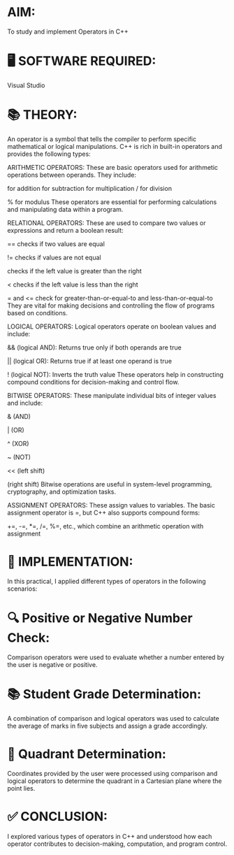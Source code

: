 # AIM:
To study and implement Operators in C++

# 🖥️ SOFTWARE REQUIRED:
Visual Studio

# 📚 THEORY:
An operator is a symbol that tells the compiler to perform specific mathematical or logical manipulations. C++ is rich in built-in operators and provides the following types:

ARITHMETIC OPERATORS: These are basic operators used for arithmetic operations between operands. They include:

for addition
for subtraction
for multiplication
/ for division

% for modulus These operators are essential for performing calculations and manipulating data within a program.

RELATIONAL OPERATORS: These are used to compare two values or expressions and return a boolean result:

== checks if two values are equal

!= checks if values are not equal

checks if the left value is greater than the right

< checks if the left value is less than the right

= and <= check for greater-than-or-equal-to and less-than-or-equal-to They are vital for making decisions and controlling the flow of programs based on conditions.

LOGICAL OPERATORS: Logical operators operate on boolean values and include:

&& (logical AND): Returns true only if both operands are true

|| (logical OR): Returns true if at least one operand is true

! (logical NOT): Inverts the truth value These operators help in constructing compound conditions for decision-making and control flow.

BITWISE OPERATORS: These manipulate individual bits of integer values and include:

& (AND)

| (OR)

^ (XOR)

~ (NOT)

<< (left shift)

(right shift) Bitwise operations are useful in system-level programming, cryptography, and optimization tasks.

ASSIGNMENT OPERATORS: These assign values to variables. The basic assignment operator is =, but C++ also supports compound forms:

+=, -=, *=, /=, %=, etc., which combine an arithmetic operation with assignment

# 🧪 IMPLEMENTATION:
In this practical, I applied different types of operators in the following scenarios:

# 🔍 Positive or Negative Number Check:
Comparison operators were used to evaluate whether a number entered by the user is negative or positive.

# 📚 Student Grade Determination:
A combination of comparison and logical operators was used to calculate the average of marks in five subjects and assign a grade accordingly.

# 🧭 Quadrant Determination:
Coordinates provided by the user were processed using comparison and logical operators to determine the quadrant in a Cartesian plane where the point lies.

# ✅ CONCLUSION:
I explored various types of operators in C++ and understood how each operator contributes to decision-making, computation, and program control.
